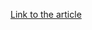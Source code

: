[Link to the article](https://cybersecuritynews.com/debackdoor-framework-to-detect-backdoor-attacks/)
